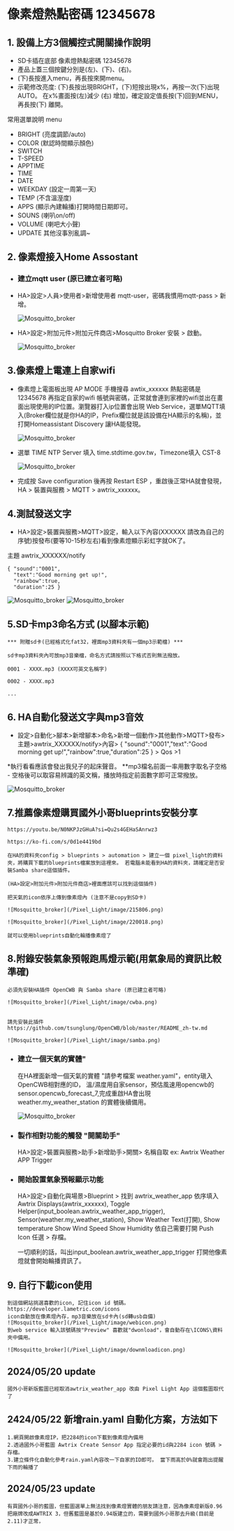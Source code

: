 
# 像素燈熱點密碼 12345678

## 1. 設備上方3個觸控式開關操作說明
 * SD卡插在底部 像素燈熱點密碼 12345678
 * 產品上蓋三個按鍵分別是(左)、(下)、(右)。
 * (下)長按進入menu，再長按來開menu。
 * 示範修改亮度:
   (下)長按出現BRIGHT，(下)短按出現x%，再按一次(下)出現AUTO。 在x%畫面按(左)減少 (右) 增加，確定設定值長按(下)回到MENU，再長按(下) 離開。

 常用選單說明
 menu
  - BRIGHT (亮度調節/auto)
  - COLOR (默認時間顯示顏色)
  - SWITCH
  - T-SPEED
  - APPTIME
  - TIME
  - DATE
  - WEEKDAY (設定一周第一天)
  - TEMP (不含溫溼度)
  - APPS (顯示內建輪播)打開時間日期即可。
  - SOUNS (喇叭on/off)
  - VOLUME (喇吧大小聲)
  - UPDATE
    其他沒事別亂調~


## 2. 像素燈接入Home Assostant

* ### 建立mqtt user (原已建立者可略)

* HA>設定>人員>使用者>新增使用者 mqtt-user，密碼我慣用mqtt-pass > 新增。

   ![Mosquitto_broker](/Pixel_Light/image/mqtt-user.png)

* HA>設定>附加元件>附加元件商店>Mosquitto Broker 安裝 > 啟動。

   ![Mosquitto_broker](/Pixel_Light/image/Mosquitto_broker.png)

## 3.像素燈上電連上自家wifi

* 像素燈上電面板出現 AP MODE 手機搜尋 awtix_xxxxxx 熱點密碼是 12345678 再指定自家的wifi 帳號與密碼，正常就會連到家裡的wifi並出在畫面出現使用的IP位置。瀏覽器打入ip位置會出現 Web Service，選單MQTT填入(Broker欄位就是你HA的IP，Prefix欄位就是該設備在HA顯示的名稱)，並打開Homeassistant Discovery 讓HA能發現。

   ![Mosquitto_broker](/Pixel_Light/image/mqtt-login.png)

* 選單 TIME NTP Server 填入 time.stdtime.gov.tw，Timezone填入 CST-8

   ![Mosquitto_broker](/Pixel_Light/image/timezone_1.png)

* 完成按 Save configuration 後再按 Restart ESP ，重啟後正常HA就會發現，HA > 裝置與服務 > MQTT > awtrix_xxxxxx。

## 4.測試發送文字
 * HA>設定>裝置與服務>MQTT>設定，輸入以下內容(XXXXXX 請改為自己的序號)按發布(要等10-15秒左右)看到像素燈顯示彩虹字就OK了。

 主題
 awtrix_XXXXXX/notify

    { "sound":"0001",
      "text":"Good morning get up!",
      "rainbow":true,
      "duration":25 }
 ![Mosquitto_broker](/Pixel_Light/image/175836.png)
 ![Mosquitto_broker](/Pixel_Light/image/175912.png)

## 5.SD卡mp3命名方式 (以腳本示範)

    *** 附贈sd卡(已經格式化fat32，裡面mp3資料夾有一個mp3示範檔) ***

    sd卡mp3資料夾內可放mp3音樂檔，命名方式請按照以下格式否則無法撥放。

    0001 - XXXX.mp3 (XXXX可英文名稱字)

    0002 - XXXX.mp3

    ...
## 6. HA自動化發送文字與mp3音效
 * 設定>自動化>腳本>新增腳本>命名>新增一個動作>其他動作>MQTT>發布>主題>awtrix_XXXXXX/notify>內容> 
    { "sound":"0001","text":"Good morning get up!","rainbow":true,"duration":25 } > Qos >1

 *執行看看應該會發出我兒子的起床聲音。 **mp3檔名前面一率用數字取名子空格 - 空格後可以取容易辨識的英文稱，播放時指定前面數字即可正常撥放。

   ![Mosquitto_broker](/Pixel_Light/image/213415.png)

## 7.推薦像素燈購買國外小哥blueprints安裝分享 

    https://youtu.be/N0NKPJzGHuA?si=Qu2s4GEHaSAnrwz3

    https://ko-fi.com/s/0d1e4419bd

    在HA的資料夾config > blueprints > automation > 建立一個 pixel_light的資料夾，將購買下載的blueprints檔案放到這裡來。 若電腦未能看到HA的資料夾，請確定是否安裝Samba share這個插件。
    
    (HA>設定>附加元件>附加元件商店>裡面應該可以找到這個插件)

    把天氣的icon依序上傳到像素燈內 (注意不是copy到SD卡)

    ![Mosquitto_broker](/Pixel_Light/image/215806.png)

    ![Mosquitto_broker](/Pixel_Light/image/220018.png)

    就可以使用blueprints自動化輪播像素燈了


## 8.附錄安裝氣象預報跑馬燈示範(用氣象局的資訊比較準確) 

    必須先安裝HA插件 OpenCWB 與 Samba share (原已建立者可略)

    ![Mosquitto_broker](/Pixel_Light/image/cwba.png)


    請先安裝此插件 https://github.com/tsunglung/OpenCWB/blob/master/README_zh-tw.md 

    ![Mosquitto_broker](/Pixel_Light/image/samba.png)


* ### 建立一個天氣的實體"
    在HA裡面新增一個天氣的實體 "請參考檔案 weather.yaml"，entity瑱入OpenCWB相對應的ID， 溫/濕度用自家sensor，預估風速用opencwb的sensor.opencwb_forecast_7,完成重啟HA會出現 weather.my_weather_station 的實體後續備用。

    ![Mosquitto_broker](/Pixel_Light/image/weather.png)

* ### 製作相對功能的觸發 "開關助手"

    HA>設定>裝置與服務>助手>新增助手>開關> 名稱自取 ex: Awtrix Weather APP Trigger

* ### 開始設置氣象預報顯示功能

    HA>設定>自動化與場景>Blueprint > 找到 awtrix_weather_app 依序填入Awtrix Displays(awtrix_xxxxxx), Toggle Helper(input_boolean.awtrix_weather_app_trigger), Sensor(weather.my_weather_station), Show Weather Text(打開), Show temperature Show Wind Speed Show Humidity 依自己需要打開 Push Icon 任選 > 存檔。

    一切順利的話，叫出input_boolean.awtrix_weather_app_trigger 打開他像素燈就會開始輪播資訊了。


## 9. 自行下載icon使用
    到這個網站挑選喜歡的icon, 記住icon id 號碼。
    https://developer.lametric.com/icons
    icon自動放在像素燈內存，mp3音樂放在sd卡內(sd轉usb自備)
    ![Mosquitto_broker](/Pixel_Light/image/webicon.png)
    到web service 輸入該號碼按"Preview" 喜歡就"dwonload"，會自動存在\ICONS\資料夾中備用。

    ![Mosquitto_broker](/Pixel_Light/image/downmloadicon.png)




## 2024/05/20 update

    國外小哥新版藍圖已經取消awtrix_weather_app 改由 Pixel Light App 這個藍圖取代了

## 2424/05/22 新增rain.yaml 自動化方案，方法如下

    1.網頁開啟像素燈IP，把2284的icon下載到像素燈內備用
    2.透過國外小哥藍圖 Awtrix Create Sensor App 指定必要的id與2284 icon 號碼 > 存檔。
    3.建立條件化自動化參考rain.yaml內容改一下自家的ID即可。 當下雨高於0%就會跑出提醒下雨的輪播了


## 2024/05/23 update

    有買國外小哥的藍圖，但藍圖選單上無法找到像素燈實體的朋友請注意，因為像素燈新版0.96把廠牌改成AWTRIX 3，但舊藍圖是基於0.94版建立的，需要到國外小哥那去升級(目前是2.11)才正常，
